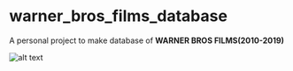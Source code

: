 # warner_bros_films_database

A personal project to make database of **WARNER BROS FILMS(2010-2019)**

![alt text](warner_bros.jpg)
